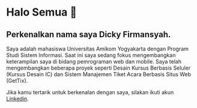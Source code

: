 # Halo Semua 👋
## Perkenalkan nama saya **Dicky Firmansyah**.<br>

Saya adalah mahasiswa Universitas Amikom Yogyakarta dengan Program Studi Sistem Informasi. Saat ini saya sedang fokus mengembangkan keterampilan saya di bidang pemrograman web dan mobile. Saya telah mengembangkan beberapa proyek seperti Desain Kursus Berbasis Seluler (Kursus Desain IC) dan Sistem Manajemen Tiket Acara Berbasis Situs Web (GetTix).

Jika kamu tertarik untuk berkenalan dengan saya, silakan ikuti akun [Linkedin](https://www.linkedin.com/in/dickyfirmansyah33/).

<!--
**dickybungg-debug/dickybungg-debug** is a ✨ _special_ ✨ repository because its `README.md` (this file) appears on your GitHub profile.

Here are some ideas to get you started:

- 🔭 I’m currently working on ...
- 🌱 I’m currently learning ...
- 👯 I’m looking to collaborate on ...
- 🤔 I’m looking for help with ...
- 💬 Ask me about ...
- 📫 How to reach me: ...
- 😄 Pronouns: ...
- ⚡ Fun fact: ...
-->

